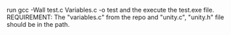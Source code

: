 run gcc -Wall test.c Variables.c -o test and the execute the test.exe file. REQUIREMENT: The "variables.c" from the repo and "unity.c", "unity.h" file should be in the path.
